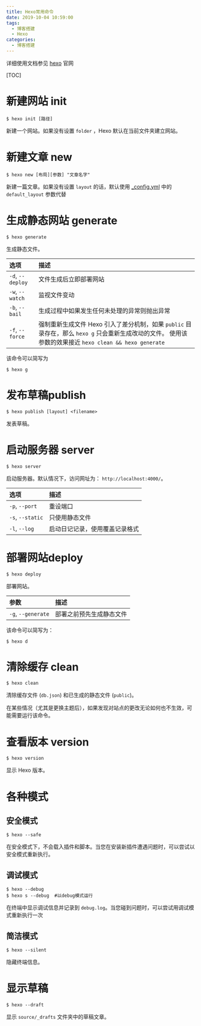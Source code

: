 ```yaml
---
title: Hexo常用命令
date: 2019-10-04 10:59:00
tags: 
  - 博客搭建
  - Hexo
categories:
  - 博客搭建
---
```


详细使用文档参见 [hexo](https://hexo.io/zh-cn/) 官网

[TOC]

# 新建网站 init

```
$ hexo init [路径]
```

新建一个网站。如果没有设置 `folder` ，Hexo 默认在当前文件夹建立网站。

# 新建文章 new

```
$ hexo new [布局][参数] "文章名字" 
```

新建一篇文章。如果没有设置 `layout` 的话，默认使用 [_config.yml](https://hexo.io/zh-cn/docs/configuration) 中的 `default_layout` 参数代替

# 生成静态网站 generate

```
$ hexo generate
```

生成静态文件。

| 选项             | 描述                                                         |
| :--------------- | :----------------------------------------------------------- |
| `-d`, `--deploy` | 文件生成后立即部署网站                                       |
| `-w`, `--watch`  | 监视文件变动                                                 |
| `-b`, `--bail`   | 生成过程中如果发生任何未处理的异常则抛出异常                 |
| `-f`, `--force`  | 强制重新生成文件 Hexo 引入了差分机制，如果 `public` 目录存在，那么 `hexo g` 只会重新生成改动的文件。 使用该参数的效果接近 `hexo clean && hexo generate` |

该命令可以简写为

```
$ hexo g
```

# 发布草稿publish

```
$ hexo publish [layout] <filename>
```

发表草稿。

# 启动服务器 server

```
$ hexo server
```

启动服务器。默认情况下，访问网址为： `http://localhost:4000/`。

| 选项             | 描述                           |
| :--------------- | :----------------------------- |
| `-p`, `--port`   | 重设端口                       |
| `-s`, `--static` | 只使用静态文件                 |
| `-l`, `--log`    | 启动日记记录，使用覆盖记录格式 |

# 部署网站deploy

```
$ hexo deploy
```

部署网站。

| 参数               | 描述                     |
| :----------------- | :----------------------- |
| `-g`, `--generate` | 部署之前预先生成静态文件 |

该命令可以简写为：

```
$ hexo d
```

# 清除缓存 clean

```
$ hexo clean
```

清除缓存文件 (`db.json`) 和已生成的静态文件 (`public`)。

在某些情况（尤其是更换主题后），如果发现对站点的更改无论如何也不生效，可能需要运行该命令。

# 查看版本 version

```
$ hexo version
```

显示 Hexo 版本。

# 各种模式

## 安全模式

```
$ hexo --safe
```

在安全模式下，不会载入插件和脚本。当您在安装新插件遭遇问题时，可以尝试以安全模式重新执行。

## 调试模式

```
$ hexo --debug
$ hexo s --debug  #以debug模式运行
```

在终端中显示调试信息并记录到 `debug.log`。当您碰到问题时，可以尝试用调试模式重新执行一次

## 简洁模式

```
$ hexo --silent
```

隐藏终端信息。

# 显示草稿

```
$ hexo --draft
```

显示 `source/_drafts` 文件夹中的草稿文章。

